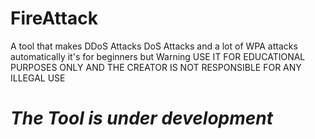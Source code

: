 # FireAttack
A tool that makes DDoS Attacks DoS Attacks and a lot of WPA attacks automatically it's for beginners but Warning USE IT FOR EDUCATIONAL PURPOSES ONLY AND THE CREATOR IS NOT RESPONSIBLE FOR ANY ILLEGAL USE

# _*The Tool is under development*_
